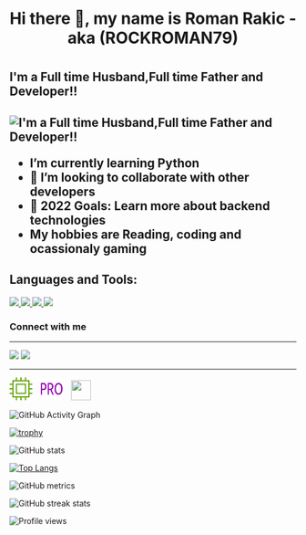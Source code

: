 <h1 align="center"> Hi there 👋, my name is Roman Rakic - aka (ROCKROMAN79)<h1>

<h2> I'm a Full time Husband,Full time Father and Developer!!<h2>

![I'm a Full time Husband,Full time Father and Developer!!](https://media-exp1.licdn.com/dms/image/C4E16AQGmy7SdfLicfQ/profile-displaybackgroundimage-shrink_350_1400/0/1662132591680?e=1668643200&v=beta&t=0Lms5ADg3rDx1chluMmYrReK8uPRWHpUmpQbPrhtUss)

-  I’m currently learning Python 
- 👯 I’m looking to collaborate with other developers
- 🥅 2022 Goals: Learn more about backend technologies
- My hobbies are Reading, coding and ocassionaly gaming

## Languages and Tools:
<p align="left">
 <a href="https://developer.mozilla.org/en-US/docs/Web/JavaScript" target="_blank"> <img src="https://img.icons8.com/color/48/000000/javascript.png"/> </a>
  <a href="https://getbootstrap.com" target="_blank"> <img src="https://img.icons8.com/color/48/000000/bootstrap.png"/> </a>  
 <a href="https://www.w3.org/html/" target="_blank"> <img src="https://img.icons8.com/color/48/000000/html-5.png"/> </a> 
<a href="https://www.w3schools.com/css/" target="_blank"> <img src="https://img.icons8.com/color/48/000000/css3.png"/> </a> 
<p>



### Connect with me 
***
<a href = "https://www.linkedin.com/in/roman-the-dev//"><img src="https://img.icons8.com/fluent/48/000000/linkedin.png"/></a>
<a href = "https://www.instagram.com/romanrakic"><img src="https://img.icons8.com/fluent/48/000000/instagram-new.png"/></a>

***

<a href='https://docs.github.com/en/developers'><img src='https://raw.githubusercontent.com/acervenky/animated-github-badges/master/assets/devbadge.gif' width='40' height='40'></a> <a href='https://github.com/pricing'><img src='https://raw.githubusercontent.com/acervenky/animated-github-badges/master/assets/pro.gif' width='40' height='40'></a> <a href='https://stars.github.com/'><img src='https://raw.githubusercontent.com/acervenky/animated-github-badges/master/assets/
starbadge.gif' width='35' height='35'></a> 

![GitHub Activity Graph](https://activity-graph.herokuapp.com/graph?username=rockroman)  

[![trophy](https://github-profile-trophy.vercel.app/?username=rockroman)](https://github.com/ryo-ma/github-profile-trophy)

![GitHub stats](https://github-readme-stats.vercel.app/api?username=rockroman&show_icons=true) 

[![Top Langs](https://github-readme-stats.vercel.app/api/top-langs/?username=rockroman)](https://github.com/anuraghazra/github-readme-stats)



![GitHub metrics](https://metrics.lecoq.io/rockroman)  

![GitHub streak stats](https://github-readme-streak-stats.herokuapp.com/?user=rockroman)  

![Profile views](https://gpvc.arturio.dev/rockroman)  
